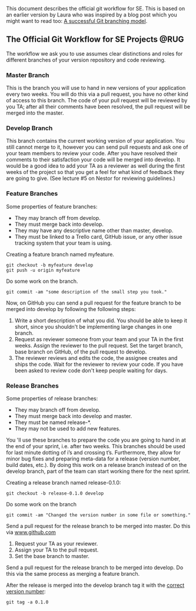 This document describes the official git workflow for SE. This is based on an earlier version by Laura who was inspired by a blog post which you might want to read too: [A successful Git branching model](http://nvie.com/posts/a-successful-git-branching-model/).

## The Official Git Workflow for SE Projects @RUG
The workflow we ask you to use assumes clear distinctions and roles for different branches of your version repository and code reviewing. 

### Master Branch
This is the branch you will use to hand in new versions of your application every two weeks. You will do this via a pull request, you have no other kind of access to this branch. The code of your pull request will be reviewed by you TA; after all their comments have been resolved, the pull request will be merged into the master.

### Develop Branch
This branch contains the current working version of your application. You still cannot merge to it, however you can send pull requests and ask one of your team members to review your code. After you have resolved their comments to their satisfaction your code will be merged into develop. It would be a good idea to add your TA as a reviewer as well  during the first weeks of the project so that you get a feel for what kind of feedback they are going to give. (See lecture #5 on Nestor for reviewing guidelines.)

### Feature Branches
Some properties of feature branches:
- They may branch off from develop.
- They must merge back into develop.
- They may have any descriptive name other than master, develop.
- They must be linked to a Trello card, GitHub issue, or any other issue tracking system that your team is using.

Creating a feature branch named myfeature.
```
git checkout -b myfeature develop
git push -u origin myfeature

```

Do some work on the branch.
```
git commit -am "some description of the small step you took."
```

Now, on GitHub you can send a pull request for the feature branch to be merged into develop by following the following steps:
1. Write a short description of what you did. You should be able to keep it short, since you shouldn't be implementing large changes in one branch. 
2. Request as reviewer someone from your team and your TA in the first weeks. Assign the reviewer to the pull request. 
Set the target branch, base branch on GitHub, of the pull request to develop.
3. The reviewer reviews and edits the code, the assignee creates and ships the code. 
Wait for the reviewer to review your code. If you have been asked to review code don't keep people waiting for days. 

### Release Branches
Some properties of release branches:
- They may branch off from develop.
- They must merge back into develop and master.
- They must be named release-*.
- They may not be used to add new features.

You 'll use these branches to prepare the code you are going to hand in at the end of your sprint, i.e. after two weeks. This branches should be used for last minute dotting of i’s and crossing t’s. Furthermore, they allow for minor bug fixes and preparing meta-data for a release (version number, build dates, etc.). By doing this work on a release branch instead of on the develop branch, part of the team can start working there for the next sprint. 

Creating a release branch named release-0.1.0:
```
git checkout -b release-0.1.0 develop
```

Do some work on the branch
```
git commit -am "Changed the version number in some file or something."
```

Send a pull request for the release branch to be merged into master. Do this via www.github.com
1. Request your TA as your reviewer.
2. Assign your TA to the pull request.
3. Set the base branch to master.

Send a pull request for the release branch to be merged into develop. Do this via the same process as merging a  feature branch.

After the release is merged into the develop branch tag it with the [correct version number](http://semver.org/):
```
git tag -a 0.1.0
```
